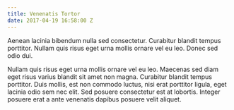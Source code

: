 ```yaml
---
title: Venenatis Tortor
date: 2017-04-19 16:58:00 Z
---
```


Aenean lacinia bibendum nulla sed consectetur. Curabitur blandit tempus porttitor. Nullam quis risus eget urna mollis ornare vel eu leo. Donec sed odio dui.

Nullam quis risus eget urna mollis ornare vel eu leo. Maecenas sed diam eget risus varius blandit sit amet non magna. Curabitur blandit tempus porttitor. Duis mollis, est non commodo luctus, nisi erat porttitor ligula, eget lacinia odio sem nec elit. Sed posuere consectetur est at lobortis. Integer posuere erat a ante venenatis dapibus posuere velit aliquet.